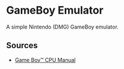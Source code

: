 GameBoy Emulator
================

A simple Nintendo (DMG) GameBoy emulator.

Sources
-------
 - [Game Boy™ CPU Manual](http://marc.rawer.de/Gameboy/Docs/GBCPUman.pdf)

